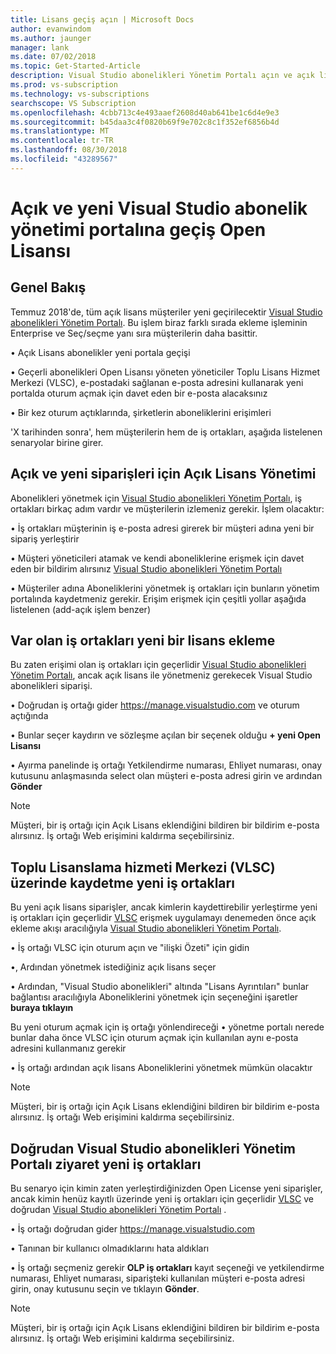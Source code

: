 ```yaml
---
title: Lisans geçiş açın | Microsoft Docs
author: evanwindom
ms.author: jaunger
manager: lank
ms.date: 07/02/2018
ms.topic: Get-Started-Article
description: Visual Studio abonelikleri Yönetim Portalı açın ve açık lisans geçiş hakkında bilgi edinin.
ms.prod: vs-subscription
ms.technology: vs-subscriptions
searchscope: VS Subscription
ms.openlocfilehash: 4cbb713c4e493aaef2608d40ab641be1c6d4e9e3
ms.sourcegitcommit: b45daa3c4f0820b69f9e702c8c1f352ef6856b4d
ms.translationtype: MT
ms.contentlocale: tr-TR
ms.lasthandoff: 08/30/2018
ms.locfileid: "43289567"
---
```

# <a name="open-and-open-license-migration-to-the-new-visual-studio-subscriptions-administration-portal"></a>Açık ve yeni Visual Studio abonelik yönetimi portalına geçiş Open Lisansı

## <a name="overview"></a>Genel Bakış

Temmuz 2018'de, tüm açık lisans müşteriler yeni geçirilecektir [Visual Studio abonelikleri Yönetim Portalı](https://manage.visualstudio.com). Bu işlem biraz farklı sırada ekleme işleminin Enterprise ve Seç/seçme yanı sıra müşterilerin daha basittir.

• Açık Lisans abonelikler yeni portala geçişi

• Geçerli abonelikleri Open Lisansı yöneten yöneticiler Toplu Lisans Hizmet Merkezi (VLSC), e-postadaki sağlanan e-posta adresini kullanarak yeni portalda oturum açmak için davet eden bir e-posta alacaksınız

• Bir kez oturum açtıklarında, şirketlerin aboneliklerini erişimleri

'X tarihinden sonra', hem müşterilerin hem de iş ortakları, aşağıda listelenen senaryolar birine girer. 

## <a name="open-and-open-license-management-for-new-orders"></a>Açık ve yeni siparişleri için Açık Lisans Yönetimi

Abonelikleri yönetmek için [Visual Studio abonelikleri Yönetim Portalı](https://manage.visualstudio.com), iş ortakları birkaç adım vardır ve müşterilerin izlemeniz gerekir. İşlem olacaktır: 

• İş ortakları müşterinin iş e-posta adresi girerek bir müşteri adına yeni bir sipariş yerleştirir

• Müşteri yöneticileri atamak ve kendi aboneliklerine erişmek için davet eden bir bildirim alırsınız [Visual Studio abonelikleri Yönetim Portalı](https://manage.visualstudio.com)

• Müşteriler adına Aboneliklerini yönetmek iş ortakları için bunların yönetim portalında kaydetmeniz gerekir. Erişim erişmek için çeşitli yollar aşağıda listelenen (add-açık işlem benzer) 


## <a name="existing-partners-adding-a-new-license"></a>Var olan iş ortakları yeni bir lisans ekleme

Bu zaten erişimi olan iş ortakları için geçerlidir [Visual Studio abonelikleri Yönetim Portalı](https://manage.visualstudio.com), ancak açık lisans ile yönetmeniz gerekecek Visual Studio abonelikleri siparişi. 

• Doğrudan iş ortağı gider https://manage.visualstudio.com ve oturum açtığında

• Bunlar seçer kaydırın ve sözleşme açılan bir seçenek olduğu **+ yeni Open Lisansı**

• Ayırma panelinde iş ortağı Yetkilendirme numarası, Ehliyet numarası, onay kutusunu anlaşmasında select olan müşteri e-posta adresi girin ve ardından **Gönder**


> [!NOTE]
> Müşteri, bir iş ortağı için Açık Lisans eklendiğini bildiren bir bildirim e-posta alırsınız. İş ortağı Web erişimini kaldırma seçebilirsiniz.

## <a name="new-partners-who-register-on-the-volume-licensing-service-center-vlsc"></a>Toplu Lisanslama hizmeti Merkezi (VLSC) üzerinde kaydetme yeni iş ortakları

Bu yeni açık lisans siparişler, ancak kimlerin kaydettirebilir yerleştirme yeni iş ortakları için geçerlidir [VLSC](https://www.microsoft.com/Licensing/servicecenter/default.aspx) erişmek uygulamayı denemeden önce açık ekleme akışı aracılığıyla [Visual Studio abonelikleri Yönetim Portalı](https://manage.visualstudio.com). 

• İş ortağı VLSC için oturum açın ve "ilişki Özeti" için gidin 

•, Ardından yönetmek istediğiniz açık lisans seçer

• Ardından, "Visual Studio abonelikleri" altında "Lisans Ayrıntıları" bunlar bağlantısı aracılığıyla Aboneliklerini yönetmek için seçeneğini işaretler **buraya tıklayın**

Bu yeni oturum açmak için iş ortağı yönlendireceği • yönetme portalı nerede bunlar daha önce VLSC için oturum açmak için kullanılan aynı e-posta adresini kullanmanız gerekir

• İş ortağı ardından açık lisans Aboneliklerini yönetmek mümkün olacaktır


> [!NOTE]
> Müşteri, bir iş ortağı için Açık Lisans eklendiğini bildiren bir bildirim e-posta alırsınız. İş ortağı Web erişimini kaldırma seçebilirsiniz.

## <a name="new-partners-visiting-the-visual-studio-subscriptions-administration-portal--directly"></a>Doğrudan Visual Studio abonelikleri Yönetim Portalı ziyaret yeni iş ortakları

Bu senaryo için kimin zaten yerleştirdiğinizden Open License yeni siparişler, ancak kimin henüz kayıtlı üzerinde yeni iş ortakları için geçerlidir [VLSC](https://www.microsoft.com/Licensing/servicecenter/default.aspx) ve doğrudan [Visual Studio abonelikleri Yönetim Portalı](https://manage.visualstudio.com) . 

• İş ortağı doğrudan gider https://manage.visualstudio.com 

• Tanınan bir kullanıcı olmadıklarını hata aldıkları

• İş ortağı seçmeniz gerekir **OLP iş ortakları** kayıt seçeneği ve yetkilendirme numarası, Ehliyet numarası, siparişteki kullanılan müşteri e-posta adresi girin, onay kutusunu seçin ve tıklayın **Gönder**.


> [!NOTE]
> Müşteri, bir iş ortağı için Açık Lisans eklendiğini bildiren bir bildirim e-posta alırsınız. İş ortağı Web erişimini kaldırma seçebilirsiniz.